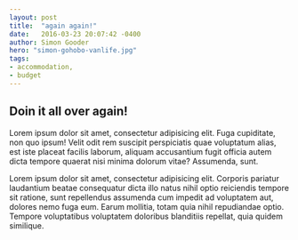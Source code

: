 ```yaml
---
layout: post
title:  "again again!"
date:   2016-03-23 20:07:42 -0400
author: Simon Gooder
hero: "simon-gohobo-vanlife.jpg"
tags: 
- accommodation,  
- budget
---
```



## Doin it all over again!

Lorem ipsum dolor sit amet, consectetur adipisicing elit. Fuga cupiditate, non quo ipsum! Velit odit rem suscipit perspiciatis quae voluptatum alias, est iste placeat facilis laborum, aliquam accusantium fugit officia autem dicta tempore quaerat nisi minima dolorum vitae? Assumenda, sunt.

Lorem ipsum dolor sit amet, consectetur adipisicing elit. Corporis pariatur laudantium beatae consequatur dicta illo natus nihil optio reiciendis tempore sit ratione, sunt repellendus assumenda cum impedit ad voluptatem aut, dolores nemo fuga eum. Earum mollitia, totam quia nihil repudiandae optio. Tempore voluptatibus voluptatem doloribus blanditiis repellat, quia quidem similique.